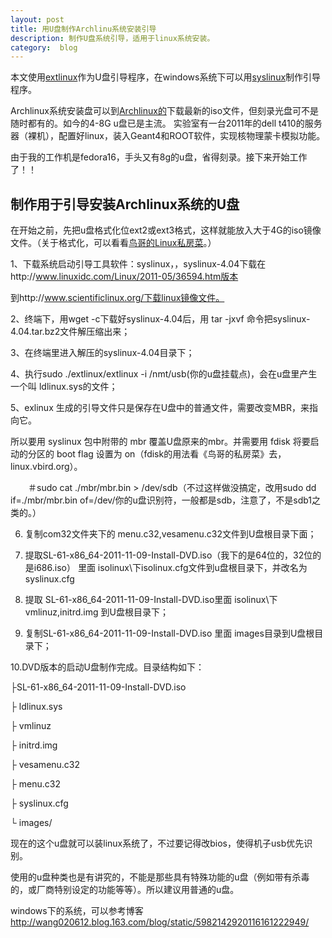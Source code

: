 ```yaml
---
layout: post
title: 用U盘制作Archlinu系统安装引导 
description: 制作U盘系统引导，适用于linux系统安装。
category:  blog 
---
```


本文使用[extlinux][2]作为U盘引导程序，在windows系统下可以用[syslinux][1]制作引导程序。

Archlinux系统安装盘可以到[Archlinux的][1]下载最新的iso文件，但刻录光盘可不是随时都有的。如今的4-8G u盘已是主流。
实验室有一台2011年的dell t410的服务器（裸机），配置好linux，装入Geant4和ROOT软件，实现核物理蒙卡模拟功能。

由于我的工作机是fedora16，手头又有8g的u盘，省得刻录。接下来开始工作了！！

## 制作用于引导安装Archlinux系统的U盘 ##

在开始之前，先把u盘格式化位ext2或ext3格式，这样就能放入大于4G的iso镜像文件。（关于格式化，可以看看[鸟哥的Linux私房菜][4]。）

1、下载系统启动引导工具软件：syslinux，，syslinux-4.04下载在http://www.linuxidc.com/Linux/2011-05/36594.htm版本

到http://www.scientificlinux.org/下载linux镜像文件。

2、终端下，用wget  -c下载好syslinux-4.04后，用 tar -jxvf 命令把syslinux-4.04.tar.bz2文件解压缩出来；

3、在终端里进入解压的syslinux-4.04目录下；

4、执行sudo ./extlinux/extlinux -i   /nmt/usb(你的u盘挂载点)，会在u盘里产生一个叫 ldlinux.sys的文件；

5、exlinux 生成的引导文件只是保存在U盘中的普通文件，需要改变MBR，来指向它。

所以要用 syslinux 包中附带的 mbr 覆盖U盘原来的mbr。并需要用 fdisk 将要启动的分区的 boot flag 设置为 on（fdisk的用法看《鸟哥的私房菜》去，linux.vbird.org）。

　　＃sudo cat ./mbr/mbr.bin > /dev/sdb（不过这样做没搞定，改用sudo dd if=./mbr/mbr.bin of=/dev/你的u盘识别符，一般都是sdb，注意了，不是sdb1之类的。）

6. 复制com32文件夹下的 menu.c32,vesamenu.c32文件到U盘根目录下面；

7. 提取SL-61-x86_64-2011-11-09-Install-DVD.iso（我下的是64位的，32位的是i686.iso） 里面 isolinux\下isolinux.cfg文件到u盘根目录下，并改名为syslinux.cfg

8. 提取 SL-61-x86_64-2011-11-09-Install-DVD.iso里面 isolinux\下vmlinuz,initrd.img 到U盘根目录下；

9. 复制SL-61-x86_64-2011-11-09-Install-DVD.iso 里面 images目录到U盘根目录下；

10.DVD版本的启动U盘制作完成。目录结构如下：

├SL-61-x86_64-2011-11-09-Install-DVD.iso

├ ldlinux.sys

├ vmlinuz

├ initrd.img

├ vesamenu.c32

├ menu.c32

├ syslinux.cfg 

└ images/



现在的这个u盘就可以装linux系统了，不过要记得改bios，使得机子usb优先识别。

使用的u盘种类也是有讲究的，不能是那些具有特殊功能的u盘（例如带有杀毒的，或厂商特别设定的功能等等）。所以建议用普通的u盘。

windows下的系统，可以参考博客 http://wang020612.blog.163.com/blog/static/5982142920116161222949/



[1]:  http://www.syslinux.org/wiki/index.php?title=SYSLINUX  "syslinux"
[2]:  http://www.syslinux.org/wiki/index.php?title=EXTLINUX  "extlinux"
[3]:  https://www.archlinux.org  "Archlinux官网"
[4]:  http://mirrors.aliyun.com/archlinux/iso/latest/ "Archlinux iso"
[5]:  http://linux.vbird.org/linux_basic/0230filesystem.php#disk 
